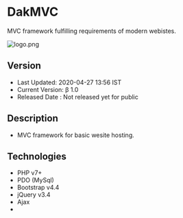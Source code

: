 # DakMVC
MVC framework fulfilling requirements of modern webistes.

<img src="/mukeshdak/DakMVC/blob/master/logo.png?raw=true" alt="logo.png">

## Version
- Last Updated: 2020-04-27 13:56 IST
- Current Version: β 1.0
- Released Date : Not released yet for public

## Description
 * MVC framework for basic wesite hosting.

## Technologies
* PHP v7+
* PDO (MySql)
* Bootstrap v4.4
* jQuery v3.4
* Ajax
*

